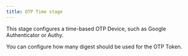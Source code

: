```yaml
---
title: OTP Time stage
---
```


This stage configures a time-based OTP Device, such as Google Authenticator or Authy.

You can configure how many digest should be used for the OTP Token.

